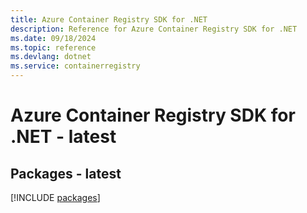 ```yaml
---
title: Azure Container Registry SDK for .NET
description: Reference for Azure Container Registry SDK for .NET
ms.date: 09/18/2024
ms.topic: reference
ms.devlang: dotnet
ms.service: containerregistry
---
```

# Azure Container Registry SDK for .NET - latest
## Packages - latest
[!INCLUDE [packages](container-registry-index.md)]